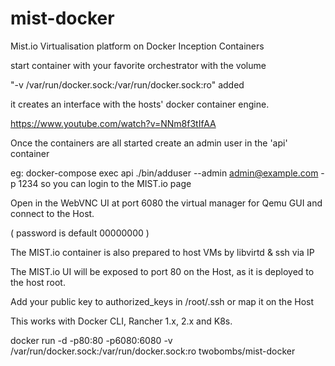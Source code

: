 # mist-docker

Mist.io Virtualisation platform on Docker Inception Containers

start container with your favorite orchestrator with the volume 

"-v /var/run/docker.sock:/var/run/docker.sock:ro" added

it creates an interface with the hosts' docker container engine.

https://www.youtube.com/watch?v=NNm8f3tIfAA

Once the containers are all started create an admin user in the 'api' container

eg: docker-compose exec api ./bin/adduser --admin admin@example.com -p 1234 so you can login to the MIST.io page

Open in the WebVNC UI at port 6080 the virtual manager for Qemu GUI and connect to the Host.

( password is default 00000000 )

The MIST.io container is also prepared to host VMs by libvirtd & ssh via IP

The MIST.io UI will be exposed to port 80 on the Host, as it is deployed to the host root.

Add your public key to authorized_keys in /root/.ssh or map it on the Host

This works with Docker CLI, Rancher 1.x, 2.x and K8s.

docker run -d -p80:80 -p6080:6080 -v /var/run/docker.sock:/var/run/docker.sock:ro twobombs/mist-docker
